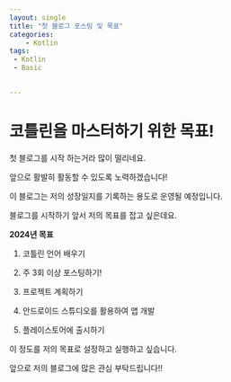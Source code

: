 ```yaml
---
layout: single
title: "첫 블로그 포스팅 및 목표"
categories:
    - Kotlin
tags:
 - Kotlin
 - Basic

    
---
```


# 코틀린을 마스터하기 위한 목표!

첫 블로그를 시작 하는거라 많이 떨리네요.

앞으로 활발히 활동할 수 있도록 노력하겠습니다!

이 블로그는 저의 성장일지를 기록하는 용도로 운영될 예정입니다.

블로그를 시작하기 앞서 저의 목표를 잡고 싶은데요.






**2024년 목표**

1. 코틀린 언어 배우기

2. 주 3회 이상 포스팅하기!

3. 프로젝트 계획하기

4. 안드로이드 스튜디오를 활용하여 앱 개발

5. 플레이스토어에 출시하기

   

이 정도를 저의 목표로 설정하고 실행하고 싶습니다.

앞으로 저의 블로그에 많은 관심 부탁드립니다!!

